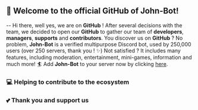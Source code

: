 ## 👋 Welcome to the official GitHub of John-Bot!
--
Hi there, well yes, we are on **GitHub** ! After several decisions with the team, we decided to open our **GitHub** to gather our team of **developers**, **managers**, **supports** and **contributors**. You discover us on **GitHub** ? No problem, **John-Bot** is a verified multipurpose Discord bot, used by 250,000 users (over 250 servers, thank you ! ✨) Not satisfied ? It includes many features, including moderation, entertainment, mini-games, information and much more! 🏄 Add **John-Bot** to your server now by clicking [here](https://add.johnbot.app).

### 💻 Helping to contribute to the ecosystem

### 💕 Thank you and support us
